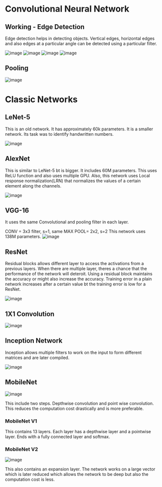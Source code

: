 # Convolutional Neural Network

## Working - Edge Detection

Edge detection helps in detecting objects. Vertical edges, horizontal edges and also edges at a particular angle can be detected using a particular filter. 

![image](https://user-images.githubusercontent.com/111455150/188259813-312a11da-7fd7-46c2-aa00-017b13b8c5e9.png)
![image](https://user-images.githubusercontent.com/111455150/188259825-1db447f1-7b7e-447a-88f9-c4babf01b9b1.png)
![image](https://user-images.githubusercontent.com/111455150/188259834-0942328a-cbfa-4d20-be7b-7a351e3c1c4f.png)
![image](https://user-images.githubusercontent.com/111455150/188259841-b3789a9f-f893-414f-af34-1827b9b76524.png)

## Pooling

![image](https://user-images.githubusercontent.com/111455150/188259849-c6824b57-4dc8-44ca-b586-ad372170a278.png)

# Classic Networks
## LeNet-5

This is an old network. It has approximately 60k parameters. It is a smaller network. Its task was to identify handwritten numbers.

![image](https://user-images.githubusercontent.com/111455150/188259882-91ce3cf0-e8e2-4066-96a6-4fd44e1c8b5c.png)

## AlexNet

This is similar to LeNet-5 bt is bigger. It includes 60M parameters. This uses ReLU function and also uses multiple GPU. Also, this network uses Local response normalization(LRN) that normalizes the values of a certain element along the channels.

![image](https://user-images.githubusercontent.com/111455150/188259899-674a1839-8baa-4694-b7b7-cf5b435a979c.png)
## VGG-16

It uses the same Convolutional and pooling filter in each layer.

CONV = 3x3 filter, s=1, same
MAX POOL= 2x2, s=2
This network uses 138M parameters. 
![image](https://user-images.githubusercontent.com/111455150/188259913-93cc659c-aef6-4166-8c44-0eedb3fa5569.png)

## ResNet

Residual blocks allows different layer to access the activations from a previous layers. When there are multiple layer, theres a chance that the performance of the network will deteroit. Using a residual block maintains the accuracy or might also increase the accuracy. Training error in a plain network increases after a certain value bt the training error is low for a ResNet.

![image](https://user-images.githubusercontent.com/111455150/188260022-44c487fa-c651-46a2-ae72-f1d68cdcfd8c.png)

## 1X1 Convolution

![image](https://user-images.githubusercontent.com/111455150/188260045-4955dddf-044e-4744-959c-555409c48f01.png)

## Inception Network

Inception allows multiple filters to work on the input to form different matrices and are later compiled.

![image](https://user-images.githubusercontent.com/111455150/188260070-0b76aadb-e88f-4a55-9b3c-c5fe04412924.png)

## MobileNet

![image](https://user-images.githubusercontent.com/111455150/188260119-b1c4c960-28d7-404f-8b01-e8ad48e1c7ad.png)

This include two steps. Depthwise convolution and point wise convolution. This reduces the computation cost drastically and is more preferable.

### MobileNet V1

This contains 13 layers. Each layer has a depthwise layer and a pointwise layer. Ends with a fully connected layer and softmax.

### MobileNet V2

![image](https://user-images.githubusercontent.com/111455150/188260317-5cc2bcd1-9f14-49fa-8871-c42dadf7eeb2.png)

This also contains an expansion layer. The network works on a large vector which is later reduced which allows the network to be deep but also the computation cost is less.
